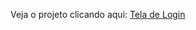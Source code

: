  Veja o projeto clicando aqui: <a href="https://fecamarg.github.io/projeto-tela-de-login/" target="_blank">Tela de Login</a>
